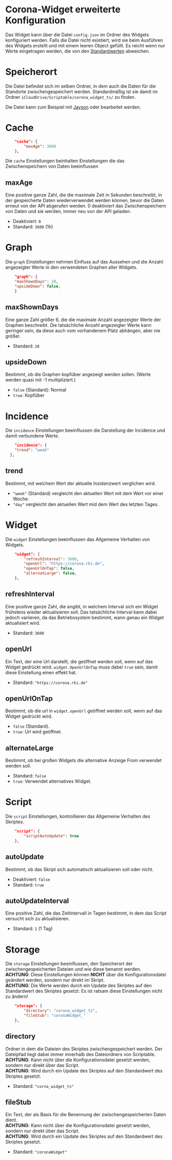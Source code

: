 # Corona-Widget erweiterte Konfiguration

Das Widget kann über die Datei `config.json` im Ordner des Widgets konfiguriert werden. Falls die Datei nicht existiert,
wird sie beim Ausführen des Widgets erstellt und mit einem leeren Object gefüllt.
Es reicht wenn nur Werte eingetragen werden, die von den [Standardwerten](../config.json) abweichen.

# Speicherort

Die Datei befindet sich im selben Ordner, in dem auch die Daten für die Standorte zwischengespeichert werden.
Standardmäßig ist sie damit im Ordner `iCloudDrive/Scriptable/corona_widget_ts/` zu finden.

Die Datei kann zum Beispiel mit [Jayson](https://apps.apple.com/de/app/jayson/id1447750768) oder bearbeitet werden.

# Cache

``` json
    "cache": {
        "maxAge": 3600
    },
```

Die `cache` Einstellungen beinhalten Einstellungen die das Zwischenspeichern von Daten beeinflussen

## maxAge

Eine positive ganze Zahl, die die maximale Zeit in Sekunden beschreibt, in der gespeicherte Daten wiederverwendet werden
können, bevor die Daten erneut von der API abgerufen werden. 0 deaktiviert das Zwischenspeichern von Daten und sie werden, immer
neu von der API geladen.

* Deaktiviert: `0`
* Standard: `3600` (1h)

# Graph

Die `graph` Einstellungen nehmen Einfluss auf das Aussehen und die Anzahl angezeigter Werte in den verwendeten Graphen
aller Widgets.

```json
    "graph": {
    "maxShownDays": 28,
    "upsideDown": false,
    }
```

## maxShownDays

Eine ganze Zahl größer 6, die die maximale Anzahl angezeigter Werte der Graphen beschreibt. Die tatsächliche Anzahl
angezeigter Werte kann geringer sein, da diese auch vom vorhandenem Platz abhängen, aber nie größer.

* Standard: `28`

## upsideDown

Bestimmt, ob die Graphen kopfüber angezeigt werden sollen. (Werte werden quasi mit -1 multipliziert.)

* `false` (Standard): Normal
* `true`: Kopfüber

# Incidence

Die `incidence` Einstellungen beeinflussen die Darstellung der Incidence und damit verbundene Werte.

```json
    "incidence": {
    "trend": "week"
  },
```

## trend

Bestimmt, mit welchem Wert der aktuelle Inzidenzwert verglichen wird.

* `"week"` (Standard) vergleicht den aktuellen Wert mit dem Wert vor einer Woche.
* `"day"` vergleicht den aktuellen Wert mid dem Wert des letzten Tages.

# Widget

Die `widget` Einstellungen beeinflussen das Allgemeine Verhalten von Widgets.

```json
    "widget": {
        "refreshInterval": 3600,
        "openUrl": "https://corona.rki.de",
        "openUrlOnTap": false,
        "alternatLarge": false,
    },
```

## refreshInterval

Eine positive ganze Zahl, die angibt, in welchem Interval sich ein Widget frühstens wieder aktualisieren soll.
Das tatsächliche Interval kann dabei jedoch variieren, da das Betriebssystem bestimmt, wann genau ein Widget aktualisiert wird.

* Standard: `3600`

## openUrl

Ein Text, der eine Url darstellt, die geöffnet werden soll, wenn auf das Widget gedrückt wird.
`widget.OpenUrlOnTap` muss dabei `true` sein, damit diese Einstellung einen effekt hat.

* Standard: `"https://corona.rki.de"`

## openUrlOnTap

Bestimmt, ob die url in `widget.openUrl` geöffnet werden soll, wenn auf das Widget gedrückt wird.

* `false` (Standard).
* `true`: Url wird geöffnet.

## alternateLarge

Bestimmt, ob bei großen Widgets die alternative Anzeige From verwendet werden soll.

* Standard: `false`
* `true`: Verwendet alternatives Widget.

# Script

Die `script` Einstellungen, kontrollieren das Allgemeine Verhalten des Skriptes.

```json
    "script": {
        "scriptAutoUpdate": true
    }, 
```

## autoUpdate

Bestimmt, ob das Skript sich automatisch aktualisieren soll oder nicht.

* Deaktiviert: `false`
* Standard: `true`

## autoUpdateInterval

Eine positive Zahl, die das Zeitintervall in Tagen bestimmt, in dem das Script versucht sich zu aktualisieren.

* Standard: `1` (1 Tag)

# Storage

Die `storage` Einstellungen beeinflussen, den Speicherort der zwischengespeicherten Dateien und wie diese benannt werden. \
**ACHTUNG**: Diese Einstellungen können **NICHT** über die Konfigurationsdatei geändert werden, sondern nur direkt im Skript. \
**ACHTUNG**: Die Werte werden durch ein Update des Skriptes auf den Standardwert des Skriptes gesetzt. Es ist ratsam diese Einstellungen nicht zu ändern!

```json
    "storage": {
        "directory": "corona_widget_ts",
        "fileStub": "coronaWidget_"
    },
```

## directory

Ordner in dem die Dateien des Skriptes zwischengespeichert werden. Der Dateipfad liegt dabei immer innerhalb des Dateiordners von Scriptable. \
**ACHTUNG**: Kann nicht über die Konfigurationsdatei gesetzt werden, sondern nur direkt über das Script. \
**ACHTUNG**: Wird durch ein Update des Skriptes auf den Standardwert des Skriptes gesetzt.

* Standard: `"corna_widget_ts"`

## fileStub

Ein Text, der als Basis für die Benennung der zwischengespeicherten Daten dient. \
**ACHTUNG**: Kann nicht über die Konfigurationsdatei gesetzt werden, sondern nur direkt über das Script. \
**ACHTUNG**: Wird durch ein Update des Skriptes auf den Standardwert des Skriptes gesetzt.

* Standard: `"coronaWidget"`
